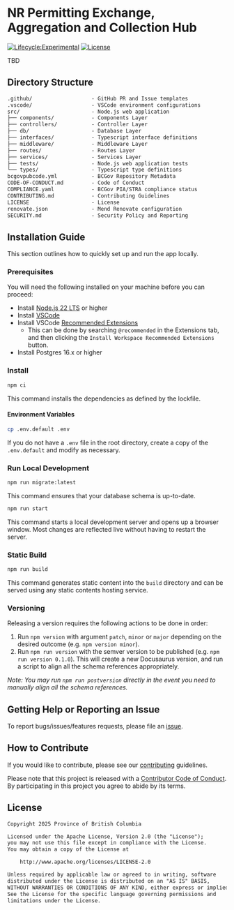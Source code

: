 # NR Permitting Exchange, Aggregation and Collection Hub

[![Lifecycle:Experimental](https://img.shields.io/badge/Lifecycle-Experimental-339999)](https://github.com/bcgov/repomountie/blob/master/doc/lifecycle-badges.md)
[![License](https://img.shields.io/badge/License-Apache%202.0-blue.svg)](LICENSE)

TBD

## Directory Structure

```txt
.github/                   - GitHub PR and Issue templates
.vscode/                   - VSCode environment configurations
src/                       - Node.js web application
├── components/            - Components Layer
├── controllers/           - Controller Layer
├── db/                    - Database Layer
├── interfaces/            - Typescript interface definitions
├── middleware/            - Middleware Layer
├── routes/                - Routes Layer
├── services/              - Services Layer
├── tests/                 - Node.js web application tests
└── types/                 - Typescript type definitions
bcgovpubcode.yml           - BCGov Repository Metadata
CODE-OF-CONDUCT.md         - Code of Conduct
COMPLIANCE.yaml            - BCGov PIA/STRA compliance status
CONTRIBUTING.md            - Contributing Guidelines
LICENSE                    - License
renovate.json              - Mend Renovate configuration
SECURITY.md                - Security Policy and Reporting
```

## Installation Guide

This section outlines how to quickly set up and run the app locally.

### Prerequisites

You will need the following installed on your machine before you can proceed:

- Install [Node.js 22 LTS](https://nodejs.org) or higher
- Install [VSCode](https://code.visualstudio.com)
- Install VSCode [Recommended Extensions](https://code.visualstudio.com/docs/editor/extension-marketplace#_workspace-recommended-extensions)
  - This can be done by searching `@recommended` in the Extensions tab, and then
  clicking the `Install Workspace Recommended Extensions` button.
- Install Postgres 16.x or higher

### Install

```sh
npm ci
```

This command installs the dependencies as defined by the lockfile.

#### Environment Variables

```sh
cp .env.default .env
```

If you do not have a `.env` file in the root directory, create a copy of the `.env.default` and modify as necessary.

### Run Local Development

```sh
npm run migrate:latest
```

This command ensures that your database schema is up-to-date.

```sh
npm run start
```

This command starts a local development server and opens up a browser window.
Most changes are reflected live without having to restart the server.

### Static Build

```sh
npm run build
```

This command generates static content into the `build` directory and can be
served using any static contents hosting service.

### Versioning

Releasing a version requires the following actions to be done in order:

1. Run `npm version` with argument `patch`, `minor` or `major` depending on the
desired outcome (e.g. `npm version minor`).
2. Run `npm run version` with the semver version to be published (e.g.
`npm run version 0.1.0`). This will create a new Docusaurus version, and run a
script to align all the schema references appropriately.

_Note: You may run `npm run postversion` directly in the event you need to
manually align all the schema references._

## Getting Help or Reporting an Issue

To report bugs/issues/features requests, please file an
[issue](https://github.com/bcgov/nr-peach/issues).

## How to Contribute

If you would like to contribute, please see our [contributing](CONTRIBUTING.md)
guidelines.

Please note that this project is released with a
[Contributor Code of Conduct](CODE-OF-CONDUCT.md). By participating in this
project you agree to abide by its terms.

## License

```txt
Copyright 2025 Province of British Columbia

Licensed under the Apache License, Version 2.0 (the "License");
you may not use this file except in compliance with the License.
You may obtain a copy of the License at

    http://www.apache.org/licenses/LICENSE-2.0

Unless required by applicable law or agreed to in writing, software
distributed under the License is distributed on an "AS IS" BASIS,
WITHOUT WARRANTIES OR CONDITIONS OF ANY KIND, either express or implied.
See the License for the specific language governing permissions and
limitations under the License.
```
